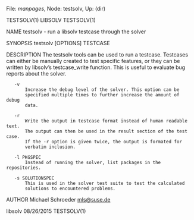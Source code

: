 File: *manpages*,  Node: testsolv,  Up: (dir)

TESTSOLV(1)                         LIBSOLV                        TESTSOLV(1)



NAME
       testsolv - run a libsolv testcase through the solver

SYNOPSIS
       testsolv [OPTIONS] TESTCASE

DESCRIPTION
       The testsolv tools can be used to run a testcase. Testcases can either
       be manually created to test specific features, or they can be written
       by libsolv’s testcase_write function. This is useful to evaluate bug
       reports about the solver.

       -v
           Increase the debug level of the solver. This option can be
           specified multiple times to further increase the amount of debug
           data.

       -r
           Write the output in testcase format instead of human readable text.
           The output can then be used in the result section of the test case.
           If the -r option is given twice, the output is formated for
           verbatim inclusion.

       -l PKGSPEC
           Instead of running the solver, list packages in the repositories.

       -s SOLUTIONSPEC
           This is used in the solver test suite to test the calculated
           solutions to encountered problems.

AUTHOR
       Michael Schroeder <mls@suse.de>



libsolv                           08/26/2015                       TESTSOLV(1)
